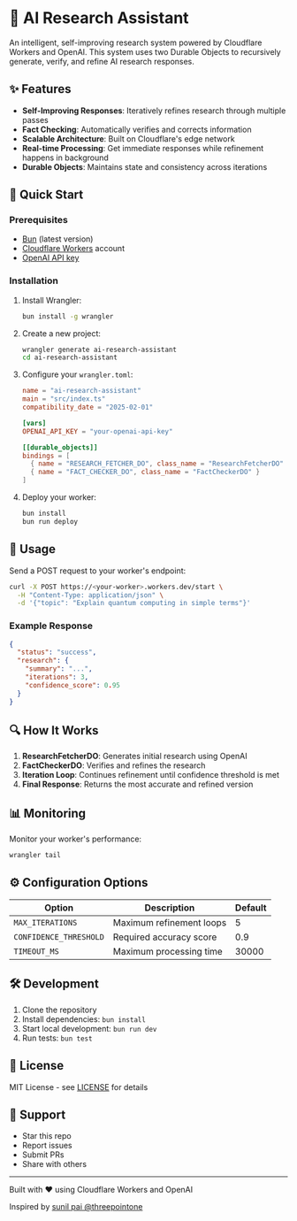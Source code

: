 # 🤖 AI Research Assistant

An intelligent, self-improving research system powered by Cloudflare Workers and OpenAI. This system uses two Durable Objects to recursively generate, verify, and refine AI research responses.

## ✨ Features

- **Self-Improving Responses**: Iteratively refines research through multiple passes
- **Fact Checking**: Automatically verifies and corrects information
- **Scalable Architecture**: Built on Cloudflare's edge network
- **Real-time Processing**: Get immediate responses while refinement happens in background
- **Durable Objects**: Maintains state and consistency across iterations

## 🚀 Quick Start

### Prerequisites

- [Bun](https://bun.sh/) (latest version)
- [Cloudflare Workers](https://workers.cloudflare.com/) account
- [OpenAI API key](https://platform.openai.com/account/api-keys)

### Installation

1. Install Wrangler:
   ```bash
   bun install -g wrangler
   ```

2. Create a new project:
   ```bash
   wrangler generate ai-research-assistant
   cd ai-research-assistant
   ```

3. Configure your `wrangler.toml`:
   ```toml
   name = "ai-research-assistant"
   main = "src/index.ts"
   compatibility_date = "2025-02-01"

   [vars]
   OPENAI_API_KEY = "your-openai-api-key"

   [[durable_objects]]
   bindings = [
     { name = "RESEARCH_FETCHER_DO", class_name = "ResearchFetcherDO" },
     { name = "FACT_CHECKER_DO", class_name = "FactCheckerDO" }
   ]
   ```

4. Deploy your worker:
   ```bash
   bun install
   bun run deploy
   ```

## 🔧 Usage

Send a POST request to your worker's endpoint:

```bash
curl -X POST https://<your-worker>.workers.dev/start \
  -H "Content-Type: application/json" \
  -d '{"topic": "Explain quantum computing in simple terms"}'
```

### Example Response

```json
{
  "status": "success",
  "research": {
    "summary": "...",
    "iterations": 3,
    "confidence_score": 0.95
  }
}
```

## 🔍 How It Works

1. **ResearchFetcherDO**: Generates initial research using OpenAI
2. **FactCheckerDO**: Verifies and refines the research
3. **Iteration Loop**: Continues refinement until confidence threshold is met
4. **Final Response**: Returns the most accurate and refined version

## 📊 Monitoring

Monitor your worker's performance:

```bash
wrangler tail
```

## ⚙️ Configuration Options

| Option | Description | Default |
|--------|-------------|---------|
| `MAX_ITERATIONS` | Maximum refinement loops | 5 |
| `CONFIDENCE_THRESHOLD` | Required accuracy score | 0.9 |
| `TIMEOUT_MS` | Maximum processing time | 30000 |

## 🛠️ Development

1. Clone the repository
2. Install dependencies: `bun install`
3. Start local development: `bun run dev`
4. Run tests: `bun test`

## 📝 License

MIT License - see [LICENSE](LICENSE) for details

## 🌟 Support

- Star this repo
- Report issues
- Submit PRs
- Share with others

---

Built with ❤️ using Cloudflare Workers and OpenAI

Inspired by [sunil pai @threepointone](https://x.com/threepointone/status/1885119427223707872)